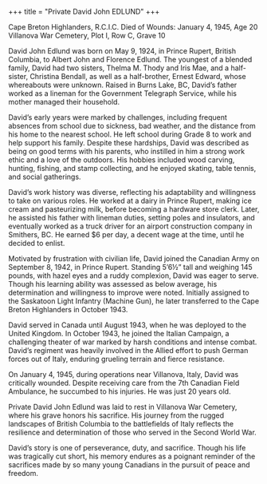+++
title = "Private David John EDLUND"
+++

Cape Breton Highlanders, R.C.I.C.
Died of Wounds: January 4, 1945, Age 20
Villanova War Cemetery, Plot I, Row C, Grave 10

David John Edlund was born on May 9, 1924, in Prince Rupert, British Columbia, to Albert John and Florence Edlund. The youngest of a blended family, David had two sisters, Thelma M. Thody and Iris Mae, and a half-sister, Christina Bendall, as well as a half-brother, Ernest Edward, whose whereabouts were unknown. Raised in Burns Lake, BC, David’s father worked as a lineman for the Government Telegraph Service, while his mother managed their household.

David’s early years were marked by challenges, including frequent absences from school due to sickness, bad weather, and the distance from his home to the nearest school. He left school during Grade 8 to work and help support his family. Despite these hardships, David was described as being on good terms with his parents, who instilled in him a strong work ethic and a love of the outdoors. His hobbies included wood carving, hunting, fishing, and stamp collecting, and he enjoyed skating, table tennis, and social gatherings.

David’s work history was diverse, reflecting his adaptability and willingness to take on various roles. He worked at a dairy in Prince Rupert, making ice cream and pasteurizing milk, before becoming a hardware store clerk. Later, he assisted his father with lineman duties, setting poles and insulators, and eventually worked as a truck driver for an airport construction company in Smithers, BC. 
He earned $6 per day, a decent wage at the time, until he decided to enlist.

Motivated by frustration with civilian life, David joined the Canadian Army on September 8, 1942, in Prince Rupert. Standing 5’6½” tall and weighing 145 pounds, with hazel eyes and a ruddy complexion, David was eager to serve. 
Though his learning ability was assessed as below average, his determination and willingness to improve were noted. Initially assigned to the Saskatoon Light Infantry (Machine Gun), he later transferred to the Cape Breton Highlanders in October 1943.

David served in Canada until August 1943, when he was deployed to the United Kingdom. In October 1943, he joined the Italian Campaign, a challenging theater of war marked by harsh conditions and intense combat. David’s regiment was heavily involved in the Allied effort to push German forces out of Italy, enduring grueling terrain and fierce resistance.

On January 4, 1945, during operations near Villanova, Italy, David was critically wounded. Despite receiving care from the 7th Canadian Field Ambulance, he succumbed to his injuries. He was just 20 years old.

Private David John Edlund was laid to rest in Villanova War Cemetery, where his grave honors his sacrifice. 
His journey from the rugged landscapes of British Columbia to the battlefields of Italy reflects the resilience and determination of those who served in the Second World War.

David’s story is one of perseverance, duty, and sacrifice. 
Though his life was tragically cut short, his memory endures as a poignant reminder of the sacrifices made by so many young Canadians in the pursuit of peace and freedom.
